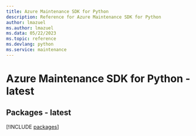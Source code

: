 ```yaml
---
title: Azure Maintenance SDK for Python
description: Reference for Azure Maintenance SDK for Python
author: lmazuel
ms.author: lmazuel
ms.data: 05/22/2023
ms.topic: reference
ms.devlang: python
ms.service: maintenance
---
```

# Azure Maintenance SDK for Python - latest
## Packages - latest
[!INCLUDE [packages](maintenance-index.md)]